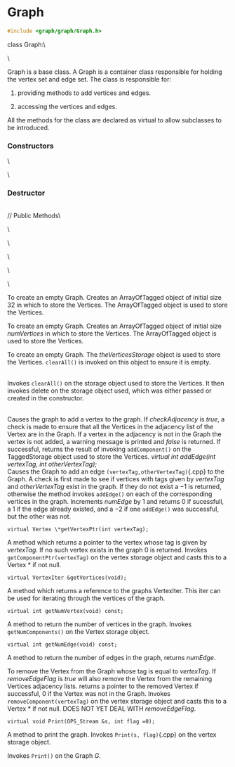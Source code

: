 # Graph 

```cpp
#include <graph/graph/Graph.h>
```

class Graph:\

\

Graph is a base class. A Graph is a container class responsible for
holding the vertex set and edge set. The class is responsible for:

1.  providing methods to add vertices and edges.

2.  accessing the vertices and edges.

All the methods for the class are declared as virtual to allow
subclasses to be introduced.

### Constructors

\

\
### Destructor

\
// Public Methods\

\

\

\

\

\

To create an empty Graph. Creates an ArrayOfTagged object of initial
size $32$ in which to store the Vertices. The ArrayOfTagged object is
used to store the Vertices.

To create an empty Graph. Creates an ArrayOfTagged object of initial
size *numVertices* in which to store the Vertices. The ArrayOfTagged
object is used to store the Vertices.

To create an empty Graph. The *theVerticesStorage* object is used to
store the Vertices. `clearAll()` is invoked on this object to ensure it
is empty.

\
Invokes `clearAll()` on the storage object used to store the Vertices.
It then invokes delete on the storage object used, which was either
passed or created in the constructor.

\
Causes the graph to add a vertex to the graph. If *checkAdjacency* is
*true*, a check is made to ensure that all the Vertices in the adjacency
list of the Vertex are in the Graph. If a vertex in the adjacency is not
in the Graph the vertex is not added, a warning message is printed and
*false* is returned. If successful, returns the result of invoking
`addComponent()` on the TaggedStorage object used to store the
Vertices.
*virtual int addEdge(int vertexTag, int otherVertexTag);* \
Causes the Graph to add an edge `(vertexTag,otherVertexTag)`{.cpp} to the
Graph. A check is first made to see if vertices with tags given by
*vertexTag* and *otherVertexTag* exist in the graph. If they do not
exist a $-1$ is returned, otherwise the method invokes `addEdge()` on
each of the corresponding vertices in the graph. Increments *numEdge* by
$1$ and returns $0$ if sucessfull, a $1$ if the edge already existed,
and a $-2$ if one `addEdge()` was successful, but the other was not.

```{.cpp}
virtual Vertex \*getVertexPtr(int vertexTag);
```

A method which returns a pointer to the vertex whose tag is given by
*vertexTag*. If no such vertex exists in the graph $0$ is returned.
Invokes `getComponentPtr(vertexTag)` on the vertex storage object and
casts this to a Vertex \* if not null.

```{.cpp}
virtual VertexIter &getVertices(void);
```

A method which returns a reference to the graphs VertexIter. This iter
can be used for iterating through the vertices of the graph.

```{.cpp}
virtual int getNumVertex(void) const;
```

A method to return the number of vertices in the graph. Invokes
`getNumComponents()` on the Vertex storage object.

```{.cpp}
virtual int getNumEdge(void) const;
```

A method to return the number of edges in the graph, returns *numEdge*.

To remove the Vertex from the Graph whose tag is equal to *vertexTag*.
If *removeEdgeFlag* is *true* will also remove the Vertex from the
remaining Vertices adjacency lists. returns a pointer to the removed
Vertex if successful, $0$ if the Vertex was not in the Graph. Invokes
`removeComponent(vertexTag)` on the vertex storage object and casts this
to a Vertex \* if not null. DOES NOT YET DEAL WITH *removeEdgeFlag*.

```{.cpp}
virtual void Print(OPS_Stream &s, int flag =0);
```

A method to print the graph. Invokes `Print(s, flag)`{.cpp} on the vertex
storage object.

Invokes `Print()` on the Graph *G*.
